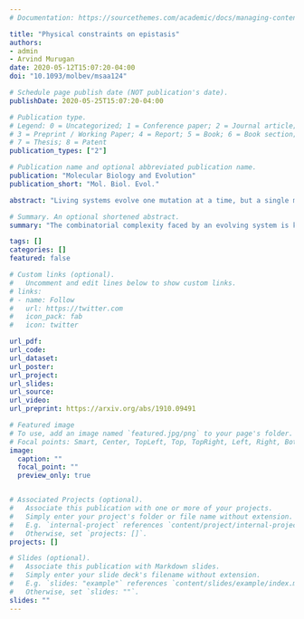 ```yaml
---
# Documentation: https://sourcethemes.com/academic/docs/managing-content/

title: "Physical constraints on epistasis"
authors:
- admin
- Arvind Murugan
date: 2020-05-12T15:07:20-04:00
doi: "10.1093/molbev/msaa124"

# Schedule page publish date (NOT publication's date).
publishDate: 2020-05-25T15:07:20-04:00

# Publication type.
# Legend: 0 = Uncategorized; 1 = Conference paper; 2 = Journal article;
# 3 = Preprint / Working Paper; 4 = Report; 5 = Book; 6 = Book section;
# 7 = Thesis; 8 = Patent
publication_types: ["2"]

# Publication name and optional abbreviated publication name.
publication: "Molecular Biology and Evolution"
publication_short: "Mol. Biol. Evol."

abstract: "Living systems evolve one mutation at a time, but a single mutation can alter the effect of subsequent mutations. The underlying mechanistic determinants of such epistasis are unclear. Here, we demonstrate that the physical dynamics of a biological system can generically constrain epistasis. We analyze models and experimental data on proteins and regulatory networks. In each, we find that if the long-time physical dynamics is dominated by a slow, collective mode, then the dimensionality of mutational effects is reduced. Consequently, epistatic coefficients for different combinations of mutations are no longer independent, even if individually strong. Such epistasis can be summarized as resulting from a global non-linearity applied to an underlying linear trait, i.e., as global epistasis. This constraint, in turn, reduces the ruggedness of the sequence-to-function map. By providing a generic mechanistic origin for experimentally observed global epistasis, our work suggests that slow collective physical modes can make biological systems evolvable."

# Summary. An optional shortened abstract.
summary: "The combinatorial complexity faced by an evolving system is known as epistasis. We show how the physical dynamics of that system can tame this complexity, applicable from individual proteins to complex regulatory networks."

tags: []
categories: []
featured: false

# Custom links (optional).
#   Uncomment and edit lines below to show custom links.
# links:
# - name: Follow
#   url: https://twitter.com
#   icon_pack: fab
#   icon: twitter

url_pdf:
url_code:
url_dataset:
url_poster:
url_project:
url_slides:
url_source:
url_video:
url_preprint: https://arxiv.org/abs/1910.09491

# Featured image
# To use, add an image named `featured.jpg/png` to your page's folder. 
# Focal points: Smart, Center, TopLeft, Top, TopRight, Left, Right, BottomLeft, Bottom, BottomRight.
image:
  caption: ""
  focal_point: ""
  preview_only: true


# Associated Projects (optional).
#   Associate this publication with one or more of your projects.
#   Simply enter your project's folder or file name without extension.
#   E.g. `internal-project` references `content/project/internal-project/index.md`.
#   Otherwise, set `projects: []`.
projects: []

# Slides (optional).
#   Associate this publication with Markdown slides.
#   Simply enter your slide deck's filename without extension.
#   E.g. `slides: "example"` references `content/slides/example/index.md`.
#   Otherwise, set `slides: ""`.
slides: ""
---
```

